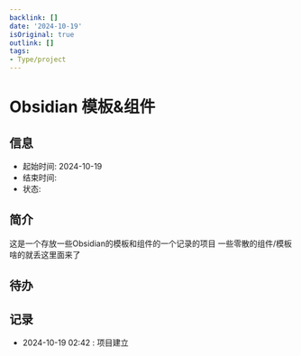 ```yaml
---
backlink: []
date: '2024-10-19'
isOriginal: true
outlink: []
tags:
- Type/project
---
```

# Obsidian 模板&组件
## 信息
- 起始时间: 2024-10-19
- 结束时间: 
- 状态: 
## 简介
这是一个存放一些Obsidian的模板和组件的一个记录的项目
一些零散的组件/模板啥的就丢这里面来了
## 待办

## 记录
- 2024-10-19 02:42 :  项目建立